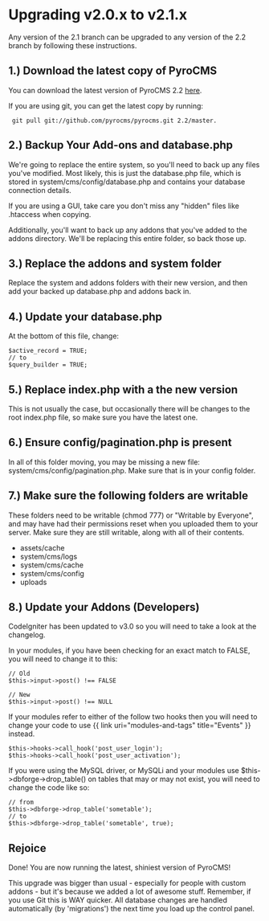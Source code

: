 # Upgrading v2.0.x to v2.1.x

Any version of the 2.1 branch can be upgraded to any version of the 2.2 branch by following these instructions.

## 1.) Download the latest copy of PyroCMS

You can download the latest version of PyroCMS 2.2 [here](https://github.com/pyrocms/pyrocms/zipball/2.2/master).

If you are using git, you can get the latest copy by running:

     git pull git://github.com/pyrocms/pyrocms.git 2.2/master.

## 2.) Backup Your Add-ons and database.php

We're going to replace the entire system, so you'll need to back up any files you've modified. Most likely, this is just the database.php file, which is stored in system/cms/config/database.php and contains your database connection details.  

If you are using a GUI, take care you don't miss any "hidden" files like .htaccess when copying.

Additionally, you'll want to back up any addons that you've added to the addons directory. We'll be replacing this entire folder, so back those up.

## 3.) Replace the addons and system folder

Replace the system and addons folders with their new version, and then add your backed up database.php and addons back in.

## 4.) Update your database.php

At the bottom of this file, change:

	$active_record = TRUE;
	// to
	$query_builder = TRUE;

## 5.) Replace index.php with a the new version

This is not usually the case, but occasionally there will be changes to the root index.php file, so make sure you have the latest one.

## 6.) Ensure config/pagination.php is present

In all of this folder moving, you may be missing a new file: system/cms/config/pagination.php. Make sure that is in your config folder.

## 7.) Make sure the following folders are writable

These folders need to be writable (chmod 777) or "Writable by Everyone", and may have had their permissions reset when you uploaded 
them to your server. Make sure they are still writable, along with all of their contents.

* assets/cache
* system/cms/logs
* system/cms/cache
* system/cms/config
* uploads

## 8.) Update your Addons (Developers)

CodeIgniter has been updated to v3.0 so you will need to take a look at the changelog.

In your modules, if you have been checking for an exact match to FALSE, you will need to change it to this:

	// Old
	$this->input->post() !== FALSE

	// New
	$this->input->post() !== NULL

If your modules refer to either of the follow two hooks then you will need to change your code to use {{ link uri="modules-and-tags" title="Events" }} instead.

	$this->hooks->call_hook('post_user_login');
	$this->hooks->call_hook('post_user_activation');

If you were using the MySQL driver, or MySQLi and your modules use $this->dbforge->drop_table() on tables that may or may not exist, you 
will need to change the code like so:

	// from
	$this->dbforge->drop_table('sometable');
	// to
	$this->dbforge->drop_table('sometable', true);
	

## Rejoice

Done! You are now running the latest, shiniest version of PyroCMS!

This upgrade was bigger than usual - especially for people with custom addons - but it's because we added a lot of awesome stuff.
Remember, if you use Git this is WAY quicker. All database changes are handled automatically (by 'migrations') the next time you load up the control panel. 

